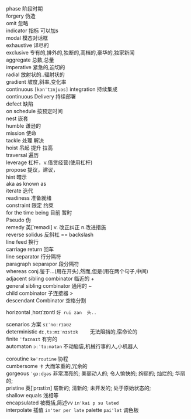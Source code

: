 phase                       阶段时期  
forgery                       伪造  
omit                        忽略  
indicator                       指标 可以加s  
modal                       模态对话框  
exhaustive                        详尽的  
exclusive                       专有的,排外的,独断的,高档的,豪华的,独家新闻  
aggregate                       总数,总量  
imperative                        紧急的,迫切的  
radial                        放射状的..辐射状的  
gradient                        坡度,斜率,变化率  
continuous                        `[kənˈtɪnjuəs]` integration  持续集成  
continuous Delivery                           持续部署   
defect                        缺陷  
on schedule                         按预定时间     
nest                        嵌套  
humble                        谦逊的  
mission                         使命   
tackle                          处理 解决  
hoist                       吊起 提升 拉高  
traversal                         遍历  
leverage                          杠杆，v.借贷经营(使用杠杆)  
propose                           提议，建议，  
hint                              暗示  
aka  as known as  
iterate                         迭代  
readiness                       准备就绪  
constraint                      限定 约束  
for the time being                      目前 暂时  
Pseudo                          伪  
remedy                          英[ˈremədi] v. 改正纠正 n.改进措施  
reverse solidus                         反斜杠   ==  backslash    
line feed                           换行   
carriage return                         回车   
line separator                          行分隔符    
paragraph  separapor                        段分隔符  
whereas                           conj.鉴于...(用在开头),然而,但是(用在两个句子,中间)    
adjacent sibling combinator      临近的   +  
general   sibling combinator     通用的   ~  
child combinator                 子连接器 >  
descendant Combinator            空格分割 ` `  

horizontal      ˌhɒrɪˈzɒntl    `好 rui zan  头..`  

scenarios  方案    `sɪˈnɑːrɪəʊz`  
deterministic        `dɪˌtɜːmɪˈnɪstɪk    `  无法阻挡的,宿命论的   
finite            `ˈfaɪnaɪt`  有穷的   
automaton     `ɔːˈtɑːmətən`  不动脑袋,机械行事的人,小机器人  

coroutine   `kə'routine`   协程  
cumbersome  `卡` 大而笨重的,冗余的  
gorgeous    `ˈɡɔːdʒəs`    非常漂亮的; 美丽动人的; 令人愉快的; 绚丽的; 灿烂的; 华丽的;  
pristine	英[ˈprɪstiːn]    崭新的; 清新的; 未开发的; 处于原始状态的;    
shallow equals    浅相等  
encapsulated      被概括,简述vv   `in'kai p su lated`  
interpolate      插值  `in'ter per late`
palette    `pai'lət`   调色板  
 
















